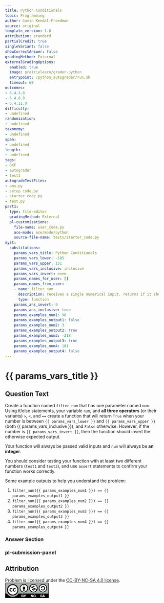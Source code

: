 ```yaml
---
title: Python Conditionals
topic: Programming
author: Gavin Kendal-Freedman
source: original
template_version: 1.0
attribution: standard
partialCredit: true
singleVariant: false
showCorrectAnswer: false
gradingMethod: External
externalGradingOptions:
  enabled: true
  image: prairielearn/grader-python
  entrypoint: /python_autograder/run.sh
  timeout: 60
outcomes:
- 6.4.3.0
- 6.4.8.0
- 6.4.11.0
difficulty:
- undefined
randomization:
- undefined
taxonomy:
- undefined
span:
- undefined
length:
- undefined
tags:
- GKF
- autograder
- test3
autogradeTestFiles:
- ans.py
- setup_code.py
- starter_code.py
- test.py
part1:
  type: file-editor
  gradingMethod: External
  pl-customizations:
    file-name: user_code.py
    ace-mode: ace/mode/python
    source-file-name: tests/starter_code.py
myst:
  substitutions:
    params_vars_title: Python Conditionals
    params_vars_lower: -185
    params_vars_upper: 151
    params_vars_inclusive: inclusive
    params_vars_invert: even
    params_names_for_user: []
    params_names_from_user:
    - name: filter_num
      description: receives a single numerical input, returns if it should be filtered
      type: function
    params_ans_invert: 0
    params_ans_inclusive: true
    params_examples_num1: 96
    params_examples_output1: false
    params_examples_num2: 3
    params_examples_output2: true
    params_examples_num3: -218
    params_examples_output3: true
    params_examples_num4: 181
    params_examples_output4: false
---
```

# {{ params_vars_title }}

## Question Text

Create a function named `filter_num` that has one parameter named `num`. Using if/else statements, your variable `num`, and **all three operators** (or their variants) <code>></code>, <code>\<</code>, and <code>==</code> create a function that will return `True` when your number is between `{{ params_vars_lower }}` and `{{ params_vars_upper }}` (both {{ params_vars_inclusive }}), and `False` otherwise. However, if the number is `{{ params_vars_invert }}`, then the function should invert the otherwise expected output.

Your function will always be passed valid inputs and `num` will always be **an integer**.

You should consider testing your function with at least two different numbers (`test1` and `test2`), and use `assert` statements to confirm your function works correctly.

Some example outputs to help you understand the problem:

1. `filter_num({{ params_examples_num1 }}) == {{ params_examples_output1 }}`
1. `filter_num({{ params_examples_num2 }}) == {{ params_examples_output2 }}`
1. `filter_num({{ params_examples_num3 }}) == {{ params_examples_output3 }}`
1. `filter_num({{ params_examples_num4 }}) == {{ params_examples_output4 }}`

### Answer Section

### pl-submission-panel

<pl-external-grader-results></pl-external-grader-results>
<pl-file-preview></pl-file-preview>

## Attribution

Problem is licensed under the [CC-BY-NC-SA 4.0 license](https://creativecommons.org/licenses/by-nc-sa/4.0/).<br> ![The Creative Commons 4.0 license requiring attribution-BY, non-commercial-NC, and share-alike-SA license.](https://raw.githubusercontent.com/firasm/bits/master/by-nc-sa.png)